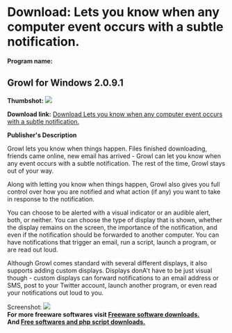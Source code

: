 # Download: Lets you know when any computer event occurs with a subtle notification.

**Program name:**

## Growl for Windows 2.0.9.1

  
**Thumbshot:** ![](http://www.freewarefiles.com/screenshot/growl2_md.jpg)   
  
**Download link:** [Download Lets you know when any computer event occurs with a subtle notification.](http://freesoftwares.boysofts.com/Growl-for-Windows_program_57382.html)  
  


**Publisher's Description**  
  


Growl lets you know when things happen. Files finished downloading, friends came online, new email has arrived - Growl can let you know when any event occurs with a subtle notification. The rest of the time, Growl stays out of your way. 

Along with letting you know when things happen, Growl also gives you full control over how you are notified and what action (if any) you want to take in response to the notification. 

You can choose to be alerted with a visual indicator or an audible alert, both, or neither. You can choose the type of display that is shown, whether the display remains on the screen, the importance of the notification, and even if the notification should be forwarded to another computer. You can have notifications that trigger an email, run a script, launch a program, or are read out loud.

Although Growl comes standard with several different displays, it also supports adding custom displays. Displays donA't have to be just visual though - custom displays can forward notifications to an email address or SMS, post to your Twitter account, launch another program, or even read your notifications out loud to you. 

  
  
Screenshot: ![](http://www.freewarefiles.com/screenshot/growl2.jpg)   
**For more freeware softwares visit [Freeware software downloads.](http://freesoftwares.boysofts.com/)**   
**And [Free softwares and php script downloads.](http://www.boysofts.com/)**
